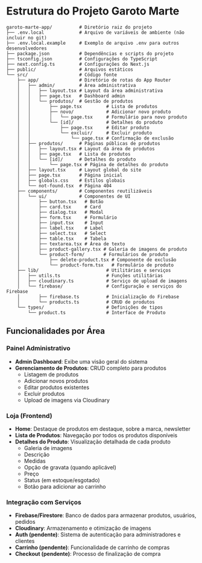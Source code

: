 # Estrutura do Projeto Garoto Marte

```
garoto-marte-app/          # Diretório raiz do projeto
├── .env.local             # Arquivo de variáveis de ambiente (não incluir no git)
├── .env.local.example     # Exemplo de arquivo .env para outros desenvolvedores
├── package.json           # Dependências e scripts do projeto
├── tsconfig.json          # Configurações do TypeScript
├── next.config.ts         # Configurações do Next.js
├── public/                # Arquivos estáticos
└── src/                   # Código fonte
    ├── app/               # Diretório de rotas do App Router
    │   ├── admin/         # Área administrativa
    │   │   ├── layout.tsx # Layout da área administrativa
    │   │   ├── page.tsx   # Dashboard admin
    │   │   └── produtos/  # Gestão de produtos
    │   │       ├── page.tsx         # Lista de produtos
    │   │       ├── novo/            # Adicionar novo produto
    │   │       │   └── page.tsx     # Formulário para novo produto
    │   │       └── [id]/            # Detalhes do produto
    │   │           ├── page.tsx     # Editar produto
    │   │           └── excluir/     # Excluir produto
    │   │               └── page.tsx # Confirmação de exclusão
    │   ├── produtos/      # Páginas públicas de produtos
    │   │   ├── layout.tsx # Layout da área de produtos
    │   │   ├── page.tsx   # Lista de produtos
    │   │   └── [id]/      # Detalhes do produto
    │   │       └── page.tsx # Página de detalhes do produto
    │   ├── layout.tsx     # Layout global do site
    │   ├── page.tsx       # Página inicial
    │   ├── globals.css    # Estilos globais
    │   └── not-found.tsx  # Página 404
    ├── components/        # Componentes reutilizáveis
    │   └── ui/            # Componentes de UI
    │       ├── button.tsx   # Botão
    │       ├── card.tsx     # Card
    │       ├── dialog.tsx   # Modal
    │       ├── form.tsx     # Formulário 
    │       ├── input.tsx    # Input
    │       ├── label.tsx    # Label
    │       ├── select.tsx   # Select
    │       ├── table.tsx    # Tabela
    │       ├── textarea.tsx # Área de texto
    │       ├── product-gallery.tsx # Galeria de imagens de produto
    │       └── product-form/       # Formulários de produto
    │           ├── delete-product.tsx # Componente de exclusão
    │           └── product-form.tsx   # Formulário de produto
    ├── lib/                         # Utilitários e serviços
    │   ├── utils.ts                 # Funções utilitárias
    │   ├── cloudinary.ts            # Serviço de upload de imagens
    │   └── firebase/                # Configuração e serviços do Firebase
    │       ├── firebase.ts          # Inicialização do Firebase
    │       └── products.ts          # CRUD de produtos
    └── types/                       # Definições de tipos
        └── product.ts               # Interface de Produto
```

## Funcionalidades por Área

### Painel Administrativo
- **Admin Dashboard**: Exibe uma visão geral do sistema
- **Gerenciamento de Produtos**: CRUD completo para produtos
  - Listagem de produtos
  - Adicionar novos produtos
  - Editar produtos existentes
  - Excluir produtos
  - Upload de imagens via Cloudinary

### Loja (Frontend)
- **Home**: Destaque de produtos em destaque, sobre a marca, newsletter
- **Lista de Produtos**: Navegação por todos os produtos disponíveis
- **Detalhes do Produto**: Visualização detalhada de cada produto
  - Galeria de imagens
  - Descrição
  - Medidas
  - Opção de gravata (quando aplicável)
  - Preço
  - Status (em estoque/esgotado)
  - Botão para adicionar ao carrinho

### Integração com Serviços
- **Firebase/Firestore**: Banco de dados para armazenar produtos, usuários, pedidos
- **Cloudinary**: Armazenamento e otimização de imagens
- **Auth (pendente)**: Sistema de autenticação para administradores e clientes
- **Carrinho (pendente)**: Funcionalidade de carrinho de compras
- **Checkout (pendente)**: Processo de finalização de compra
